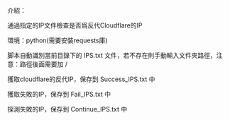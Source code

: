 介紹：

通過指定的IP文件檢查是否爲反代Cloudflare的IP

環境：python(需要安裝requests庫)

脚本自動識別當前目錄下的 IPS.txt 文件，若不存在則手動輸入文件夾路徑，注意：路徑後面需要加 /

獲取cloudflare的反代IP，保存到 Success_IPS.txt 中

獲取失敗的IP，保存到 Fail_IPS.txt 中

探測失敗的IP，保存到 Continue_IPS.txt 中

